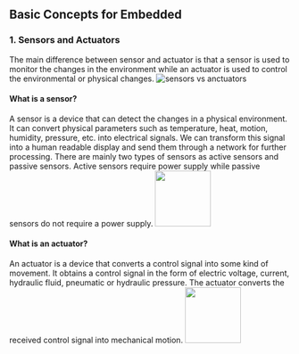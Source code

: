 ## Basic Concepts for Embedded

### 1. Sensors and Actuators
    
The main difference between sensor and actuator is that a sensor is used to monitor the changes in the environment while an actuator is used to control the environmental or physical changes.
![sensors vs anctuators](https://pediaa.com/wp-content/uploads/2019/02/Difference-Between-Sensor-and-Actuator-Comparison-Summary.jpg)
#### What is a sensor?
A sensor is a device that can detect the changes in a physical environment. It can convert physical parameters such as temperature, heat, motion, humidity, pressure, etc. into electrical signals. We can transform this signal into a human readable display and send them through a network for further processing. There are mainly two types of sensors as active sensors and passive sensors. Active sensors require power supply while passive sensors do not require a power supply.
<img src="https://i0.wp.com/iot4beginners.com/wp-content/uploads/2018/12/different-types-of-sensor.png?fit=920%2C488&ssl=1" width="100" height="100" />

#### What is an actuator?
An actuator is a device that converts a control signal into some kind of movement. It obtains a control signal in the form of electric voltage, current, hydraulic fluid, pneumatic or hydraulic pressure. The actuator converts the received control signal into mechanical motion.
<img src="https://i.ytimg.com/vi/penLo7CNeQE/maxresdefault.jpg" width="100" height="100"/>



